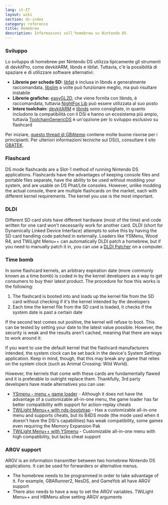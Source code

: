 ```yaml
---
lang: it-IT
layout: wiki
section: ds-index
category: reference
title: Homebrew
description: Informazioni sull'homebrew su Nintendo DS
---
```


### Sviluppo
Lo sviluppo di homebrew per Nintendo DS utilizza tipicamente gli strumenti di devkitPro, come devkitARM, libnds e libfat. Tuttavia, c'è la possibilità di spaziare e di utilizzare software alternativi:

- **Librerie per schede SD:** [libfat](https://github.com/devkitPro/libfat) è inclusa in libnds e generalmente raccomandata, [libslim](https://github.com/DS-Homebrew/libslim/) a volte può funzionare meglio, ma può risultare instabile
- **Librerie grafiche:** [easyGL2D](http://rel.phatcode.net/junk.php?id=117), che viene fornita con libnds, è raccomandata, tuttavia [NightFox Lib](https://github.com/knightfox75/nds_nflib) può essere utilizzata al suo posto
- **Intere toolchain:** [devkitARM](https://devkitpro.org/wiki/Getting_Started) e [libnds](https://libnds.devkitpro.org/) sono consigliate, in quanto includono la compatibilità con il DSi e hanno un ecosistema più ampio, tuttavia [ToolchainGenericDS](https://bitbucket.org/Coto88/toolchaingenericds) è un'opzione per lo sviluppo esclusivo su flashcard

Per iniziare, [questo thread di GBAtemp](https://gbatemp.net/threads/useful-resources-to-help-you-out-with-starting-to-make-nds-homebrew.580507/#post-9322674) contiene molte buone risorse per i principianti. Per ulteriori informazioni tecniche sul DS(i), consultare il sito [GBATEK](https://problemkaputt.de/gbatek-contents.htm).

### Flashcard
DS mode flashcards are a Slot-1 method of running Nintendo DS applications. Flashcards have the advantages of keeping console files and portable files separate, have the ability to be used without modding your system, and are usable on DS Phat/Lite consoles. However, unlike modding the actual console, there are multiple flashcards on the market, each with different kernel requirements. The kernel you use is the most important.

### DLDI
Different SD card slots have different hardware (most of the time) and code written for one card won't necessarily work for another card. DLDI (short for Dynamically Linked Device Interface) attempts to solve this by having the SD card handling code patched in externally. Loaders like YSMenu, Wood R4, and TWiLight Menu++ can automatically DLDI patch a homebrew, but if you need to manually patch it in, you can use a [DLDI Patcher](https://www.chishm.com/DLDI#tools) on a computer.

### Time bomb
In some flashcard kernels, an arbitrary expiration date (more commonly known as a time bomb) is coded in by the kernel developers as a way to get consumers to buy their latest product. The procedure for how this works is the following:

1. The flashcard is booted into and loads up the kernel file from the SD card without checking if it's the kernel intended by the developers
1. Each time the kernel file from the SD card is loaded, it checks if the system date is past a certain date

If the second test comes out positive, the kernel will refuse to boot. This can be tested by setting your date to the latest value possible. However, the security is weak and the results aren't cached, meaning that there are ways to work around it:

If you want to use the default kernel that the flashcard manufacturers intended, the system clock can be set back in the device's System Settings application. Keep in mind, though, that this may break any game that relies on the system clock (such as Animal Crossing: Wild World).

However, the kernels that come with these cards are fundamentally flawed and it is preferable to outright replace them. Thankfully, 3rd party developers have made alternatives you can use:

- [YSmenu - menu + game loader](https://gbatemp.net/threads/retrogamefan-updates-releases.267243/) - Although it does not have the advantage of a customizable all-in-one menu, the game loader has far better compatibility with support for action-replay cheats
- [TWiLight Menu++ with nds-bootstrap](../twilightmenu/installing-flashcard) - Has a customizable all-in-one menu and supports cheats, but its B4DS mode (the mode used when it doesn't have the DSi's capabilities) has weak compatibility, some games even requiring the Memory Expansion Pak
- [TWiLight Menu++ with YSmenu](../twilightmenu/installing-flashcard) - Customizable all-in-one menu with high compatibility, but lacks cheat support

### ARGV support
ARGV is an information transmitter between two homebrew Nintendo DS applications. It can be used for forwarders or alternative menus.

- The homebrew needs to be programmed in order to take advantage of it. For example, GBARunner2, NesDS, and GameYob all have ARGV support
- There also needs to have a way to set the ARGV variables. TWiLight Menu++ and HBMenu allow setting ARGV arguments
